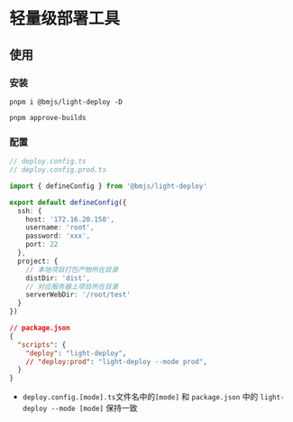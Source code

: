 # 轻量级部署工具

## 使用

### 安装
```shell
pnpm i @bmjs/light-deploy -D

pnpm approve-builds
```

### 配置
```ts
// deploy.config.ts
// deploy.config.prod.ts

import { defineConfig } from '@bmjs/light-deploy'

export default defineConfig({
  ssh: {
    host: '172.16.20.150',
    username: 'root',
    password: 'xxx',
    port: 22
  },
  project: {
    // 本地项目打包产物所在目录
    distDir: 'dist',
    // 对应服务器上项目所在目录
    serverWebDir: '/root/test'
  }
})
```

```json
// package.json
{
  "scripts": {
    "deploy": "light-deploy",
    // "deploy:prod": "light-deploy --mode prod",
  }
}

```

- `deploy.config.[mode].ts`文件名中的`[mode]` 和 `package.json` 中的 `light-deploy --mode [mode]` 保持一致